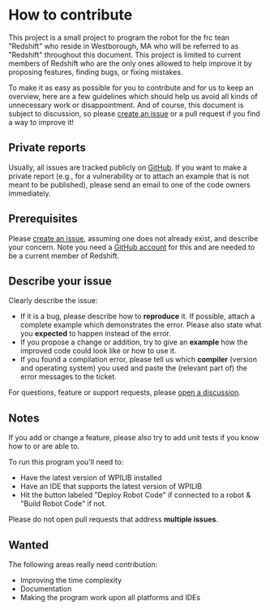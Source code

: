 # How to contribute

This project is a small project to program the robot for the frc tean "Redshift" who reside in Westborough, MA who will be referred to as "Redshift" throughout this document. This project is limited to current members of Redshift who are the only ones allowed to help improve it by proposing features, finding bugs, or fixing  mistakes.

To make it as easy as possible for you to contribute and for us to keep an overview, here are a few guidelines which should help us avoid all kinds of unnecessary work or disappointment. And of course, this document is subject to discussion, so please [create an issue](https://github.com/FRC4048/FRC2025_Java/issues/new?template=Blank+issue) or a pull request if you find a way to improve it!

## Private reports

Usually, all issues are tracked publicly on [GitHub](https://github.com/FRC4048/FRC2025_Java/issues). If you want to make a private report (e.g., for a vulnerability or to attach an example that is not meant to be published), please send an email to one of the code owners immediately.

## Prerequisites

Please [create an issue](https://github.com/FRC4048/FRC2025_Java/issues/new?template=Blank+issue), assuming one does not already exist, and describe your concern. Note you need a [GitHub account](https://github.com/signup/free) for this and are needed to be a current member of Redshift.

## Describe your issue

Clearly describe the issue:

- If it is a bug, please describe how to **reproduce** it. If possible, attach a complete example which demonstrates the error. Please also state what you **expected** to happen instead of the error.
- If you propose a change or addition, try to give an **example** how the improved code could look like or how to use it.
- If you found a compilation error, please tell us which **compiler** (version and operating system) you used and paste the (relevant part of) the error messages to the ticket.

For questions, feature or support requests, please [open a discussion](https://github.com/Neo-Aditya-s-personal-projects/ScoutRadioz-Data-Calculation/discussions/new).

## Notes

   If you add or change a feature, please also try to add unit tests if you know how to or are able to.

   To run this program you'll need to:

   - Have the latest version of WPILIB installed
   - Have an IDE that supports the latest version of WPILIB
   - Hit the button labeled "Deploy Robot Code" if connected to a robot & "Build Robot Code" if not.
   
   Please do not open pull requests that address **multiple issues**.

## Wanted

The following areas really need contribution:

- Improving the time complexity
- Documentation
- Making the program work upon all platforms and IDEs